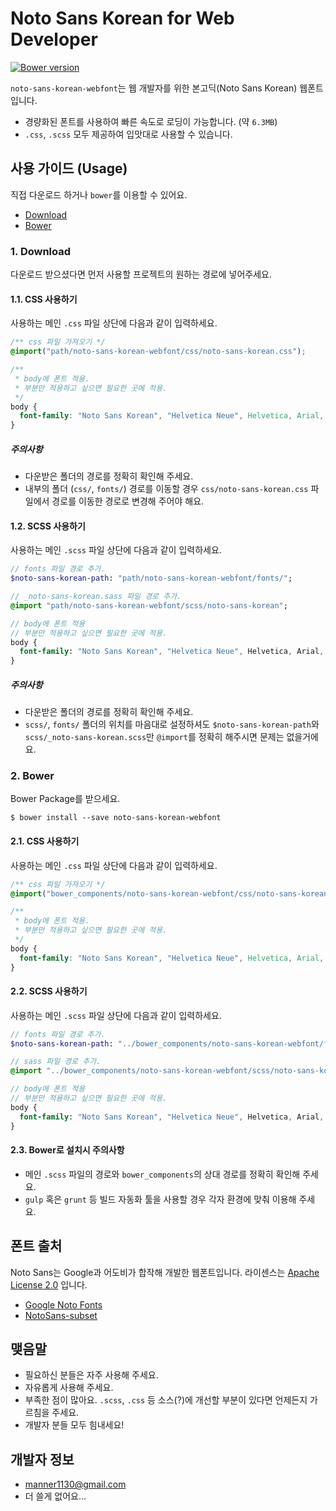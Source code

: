 # Noto Sans Korean for Web Developer
[![Bower version](https://badge.fury.io/bo/noto-sans-korean-webfont.svg)](https://badge.fury.io/bo/noto-sans-korean-webfont)

`noto-sans-korean-webfont`는 웹 개발자를 위한 본고딕(Noto Sans Korean) 웹폰트 입니다.
- 경량화된 폰트를 사용하여 빠른 속도로 로딩이 가능합니다. (약 `6.3MB`)
- `.css`, `.scss` 모두 제공하여 입맛대로 사용할 수 있습니다.

## 사용 가이드 (Usage)

직접 다운로드 하거나 `bower`를 이용할 수 있어요.

* [Download](#1-download)
* [Bower](#2-bower)

### 1. Download

다운로드 받으셨다면 먼저 사용할 프로젝트의 원하는 경로에 넣어주세요.

#### 1.1. CSS 사용하기

사용하는 메인 `.css` 파일 상단에 다음과 같이 입력하세요.

```css
/** css 파일 가져오기 */
@import("path/noto-sans-korean-webfont/css/noto-sans-korean.css");

/**
 * body에 폰트 적용.
 * 부분만 적용하고 싶으면 필요한 곳에 적용.
 */
body {
  font-family: "Noto Sans Korean", "Helvetica Neue", Helvetica, Arial, sans-serif;
}
```

##### 주의사항

- 다운받은 폴더의 경로를 정확히 확인해 주세요.
- 내부의 폴더 (`css/`, `fonts/`) 경로를 이동할 경우  `css/noto-sans-korean.css` 파일에서 경로를 이동한 경로로 변경해 주어야 해요.

#### 1.2. SCSS 사용하기

사용하는 메인 `.scss` 파일 상단에 다음과 같이 입력하세요.

```sass
// fonts 파일 경로 추가.
$noto-sans-korean-path: "path/noto-sans-korean-webfont/fonts/";

// _noto-sans-korean.sass 파일 경로 추가.
@import "path/noto-sans-korean-webfont/scss/noto-sans-korean";

// body에 폰트 적용
// 부분만 적용하고 싶으면 필요한 곳에 적용.
body {
  font-family: "Noto Sans Korean", "Helvetica Neue", Helvetica, Arial, sans-serif;
}
```

##### 주의사항

- 다운받은 폴더의 경로를 정확히 확인해 주세요.
- `scss/`, `fonts/` 폴더의 위치를 마음대로 설정하셔도 `$noto-sans-korean-path`와 `scss/_noto-sans-korean.scss`만 `@import`를 정확히 해주시면 문제는 없을거에요.

### 2. Bower

Bower Package를 받으세요.

```console
$ bower install --save noto-sans-korean-webfont
```

#### 2.1. CSS 사용하기

사용하는 메인 `.css` 파일 상단에 다음과 같이 입력하세요.

```css
/** css 파일 가져오기 */
@import("bower_components/noto-sans-korean-webfont/css/noto-sans-korean.css");

/**
 * body에 폰트 적용.
 * 부분만 적용하고 싶으면 필요한 곳에 적용.
 */
body {
  font-family: "Noto Sans Korean", "Helvetica Neue", Helvetica, Arial, sans-serif;
}
```

#### 2.2. SCSS 사용하기

사용하는 메인 `.scss` 파일 상단에 다음과 같이 입력하세요.

```sass
// fonts 파일 경로 추가.
$noto-sans-korean-path: "../bower_components/noto-sans-korean-webfont/fonts/";

// sass 파일 경로 추가.
@import "../bower_components/noto-sans-korean-webfont/scss/noto-sans-korean";

// body에 폰트 적용
// 부분만 적용하고 싶으면 필요한 곳에 적용.
body {
  font-family: "Noto Sans Korean", "Helvetica Neue", Helvetica, Arial, sans-serif;
}
```

#### 2.3. Bower로 설치시 주의사항
- 메인 `.scss` 파일의 경로와 `bower_components`의 상대 경로를 정확히 확인해 주세요.
- `gulp` 혹은 `grunt` 등 빌드 자동화 툴을 사용할 경우 각자 환경에 맞춰 이용해 주세요.

## 폰트 출처
Noto Sans는 Google과 어도비가 합작해 개발한 웹폰트입니다. 라이센스는 [Apache License 2.0](http://www.apache.org/licenses/LICENSE-2.0.html) 입니다.
- [Google Noto Fonts](https://www.google.com/get/noto/#/)
- [NotoSans-subset](https://github.com/UYEONG/NotoSans-subset)

## 맺음말
- 필요하신 분들은 자주 사용해 주세요.
- 자유롭게 사용해 주세요.
- 부족한 점이 많아요. `.scss`, `.css` 등 소스(?)에 개선할 부분이 있다면 언제든지 가르침을 주세요.
- 개발자 분들 모두 힘내세요!

## 개발자 정보
- [manner1130@gmail.com](mailto:manner1130@gmail.com)
- 더 쓸게 없어요...
